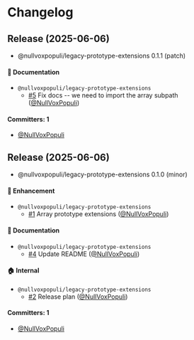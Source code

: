 # Changelog

## Release (2025-06-06)

* @nullvoxpopuli/legacy-prototype-extensions 0.1.1 (patch)

#### :memo: Documentation
* `@nullvoxpopuli/legacy-prototype-extensions`
  * [#5](https://github.com/NullVoxPopuli/legacy-prototype-extensions/pull/5) Fix docs -- we need to import the array subpath ([@NullVoxPopuli](https://github.com/NullVoxPopuli))

#### Committers: 1
- [@NullVoxPopuli](https://github.com/NullVoxPopuli)

## Release (2025-06-06)

* @nullvoxpopuli/legacy-prototype-extensions 0.1.0 (minor)

#### :rocket: Enhancement
* `@nullvoxpopuli/legacy-prototype-extensions`
  * [#1](https://github.com/NullVoxPopuli/legacy-prototype-extensions/pull/1) Array prototype extensions ([@NullVoxPopuli](https://github.com/NullVoxPopuli))

#### :memo: Documentation
* `@nullvoxpopuli/legacy-prototype-extensions`
  * [#4](https://github.com/NullVoxPopuli/legacy-prototype-extensions/pull/4) Update README ([@NullVoxPopuli](https://github.com/NullVoxPopuli))

#### :house: Internal
* `@nullvoxpopuli/legacy-prototype-extensions`
  * [#2](https://github.com/NullVoxPopuli/legacy-prototype-extensions/pull/2) Release plan ([@NullVoxPopuli](https://github.com/NullVoxPopuli))

#### Committers: 1
- [@NullVoxPopuli](https://github.com/NullVoxPopuli)
